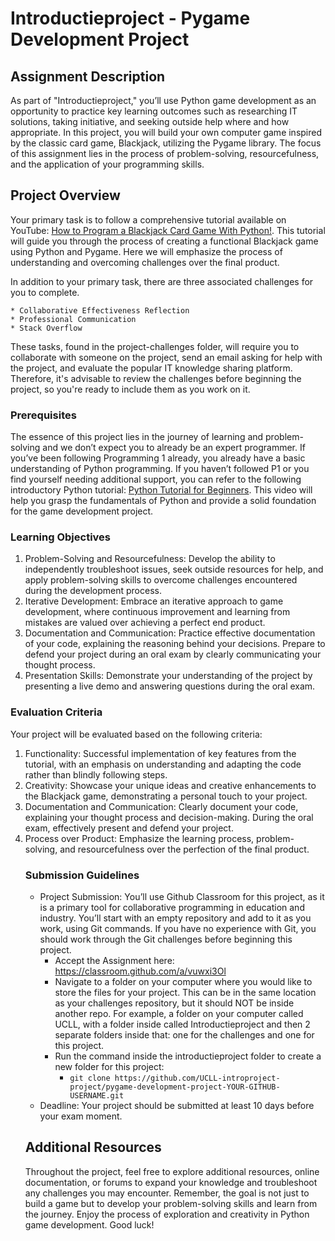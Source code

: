 # Introductieproject - Pygame Development Project

## Assignment Description

As part of "Introductieproject," you’ll use Python game development as an opportunity to practice key learning outcomes such as researching IT solutions, taking initiative, and seeking outside help where and how appropriate. In this project, you will build your own computer game inspired by the classic card game, Blackjack, utilizing the Pygame library. The focus of this assignment lies in the process of problem-solving, resourcefulness, and the application of your programming skills.


## Project Overview

Your primary task is to follow a comprehensive tutorial available on YouTube: [How to Program a Blackjack Card Game With Python!](https://www.youtube.com/watch?v=e3YkdOXhFpQ). This tutorial will guide you through the process of creating a functional Blackjack game using Python and Pygame. Here we will emphasize the process of understanding and overcoming challenges over the final product.

In addition to your primary task, there are three associated challenges for you to complete.

    * Collaborative Effectiveness Reflection
    * Professional Communication
    * Stack Overflow

These tasks, found in the project-challenges folder, will require you to collaborate with someone on the project, send an email asking for help with the project, and evaluate the popular IT knowledge sharing platform. Therefore, it's advisable to review the challenges before beginning the project, so you're ready to include them as you work on it.

### Prerequisites

The essence of this project lies in the journey of learning and problem-solving and we don’t expect you to already be an expert programmer. If you’ve been following Programming 1 already, you already have a basic understanding of Python programming. If you haven’t followed P1 or you find yourself needing additional support, you can refer to the following introductory Python tutorial: [Python Tutorial for Beginners](https://www.youtube.com/watch?v=t8pPdKYpowI). This video will help you grasp the fundamentals of Python and provide a solid foundation for the game development project.

### Learning Objectives

<ol>
    <li>Problem-Solving and Resourcefulness: Develop the ability to independently troubleshoot issues, seek outside resources for help, and apply problem-solving skills to overcome challenges encountered during the development process.</li>
    <li>Iterative Development: Embrace an iterative approach to game development, where continuous improvement and learning from mistakes are valued over achieving a perfect end product.</li>
    <li>Documentation and Communication: Practice effective documentation of your code, explaining the reasoning behind your decisions. Prepare to defend your project during an oral exam by clearly communicating your thought process.</li>
    <li>Presentation Skills: Demonstrate your understanding of the project by presenting a live demo and answering questions during the oral exam.</li>
</ol>

### Evaluation Criteria

Your project will be evaluated based on the following criteria:
<ol>
    <li>Functionality: Successful implementation of key features from the tutorial, with an emphasis on understanding and adapting the code rather than blindly following steps.</li>
    <li>Creativity: Showcase your unique ideas and creative enhancements to the Blackjack game, demonstrating a personal touch to your project.</li>
    <li>Documentation and Communication: Clearly document your code, explaining your thought process and decision-making. During the oral exam, effectively present and defend your project.</li>
    <li>Process over Product: Emphasize the learning process, problem-solving, and resourcefulness over the perfection of the final product.</li>

### Submission Guidelines

* Project Submission: You’ll use Github Classroom for this project, as it is a primary tool for collaborative programming in education and industry. You’ll start with an empty repository and add to it as you work, using Git commands. If you have no experience with Git, you should work through the Git challenges before beginning this project.
    * Accept the Assignment here: https://classroom.github.com/a/vuwxi3Ol
    * Navigate to a folder on your computer where you would like to store the files for your project. This can be in the same location as your challenges repository, but it should NOT be inside another repo. For example, a folder on your computer called UCLL, with a folder inside called Introductieproject and then 2 separate folders inside that: one for the challenges and one for this project.
    * Run the command inside the introductieproject folder to create a new folder for this project:
        *    `git clone https://github.com/UCLL-introproject-project/pygame-development-project-YOUR-GITHUB-USERNAME.git`
* Deadline: Your project should be submitted at least 10 days before your exam moment.

## Additional Resources

Throughout the project, feel free to explore additional resources, online documentation, or forums to expand your knowledge and troubleshoot any challenges you may encounter. Remember, the goal is not just to build a game but to develop your problem-solving skills and learn from the journey. Enjoy the process of exploration and creativity in Python game development. Good luck!
